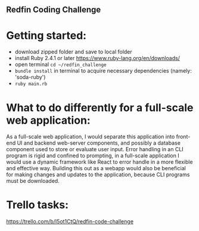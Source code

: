 ## Redfin Coding Challenge

# Getting started:
  - download zipped folder and save to local folder
  - install Ruby 2.4.1 or later https://www.ruby-lang.org/en/downloads/
  - open terminal `cd ~/redfin_challenge`
  - `bundle install` in terminal to acquire necessary dependencies (namely: 'soda-ruby')
  - `ruby main.rb`

# What to do differently for a full-scale web application:
  As a full-scale web application, I would separate this application into front-end UI and backend web-server components, and possibly a database component used to store or evaluate user input. Error handling in an CLI program is rigid and confined to prompting, in a full-scale application I would use a dynamic framework like React to error handle in a more flexible and effective way. Building this out as a webapp would also be beneficial for making changes and updates to the application, because CLI programs must be downloaded.

# Trello tasks:
  https://trello.com/b/I5ot1CtQ/redfin-code-challenge
